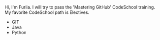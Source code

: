 Hi, I'm Furiia. 
I will try to pass the 'Mastering GitHub' CodeSchool training.
My favorite CodeSchool path is Electives.

* GIT
* Java
* Python
